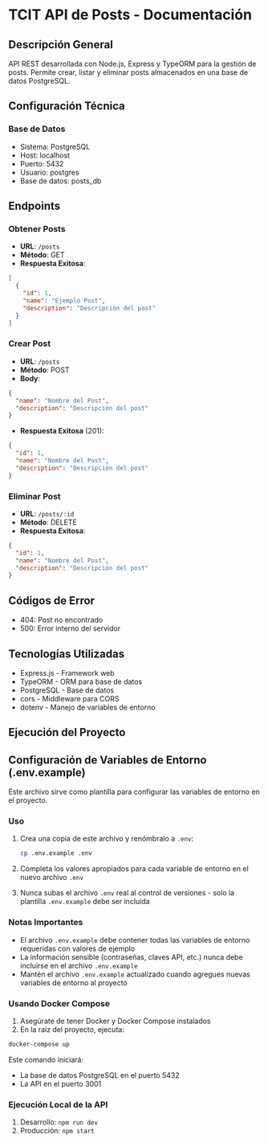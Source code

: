 # TCIT API de Posts - Documentación

## Descripción General
API REST desarrollada con Node.js, Express y TypeORM para la gestión de posts. Permite crear, listar y eliminar posts almacenados en una base de datos PostgreSQL.

## Configuración Técnica

### Base de Datos
- Sistema: PostgreSQL
- Host: localhost
- Puerto: 5432
- Usuario: postgres
- Base de datos: posts_db


## Endpoints

### Obtener Posts
- **URL**: `/posts`
- **Método**: GET
- **Respuesta Exitosa**:
```json
[
  {
    "id": 1,
    "name": "Ejemplo Post",
    "description": "Descripción del post"
  }
]
```

### Crear Post
- **URL**: `/posts`
- **Método**: POST
- **Body**:
```json
{
  "name": "Nombre del Post",
  "description": "Descripción del post"
}
```
- **Respuesta Exitosa** (201):
```json
{
  "id": 1,
  "name": "Nombre del Post",
  "description": "Descripción del post"
}
```

### Eliminar Post
- **URL**: `/posts/:id`
- **Método**: DELETE
- **Respuesta Exitosa**:
```json
{
  "id": 1,
  "name": "Nombre del Post",
  "description": "Descripción del post"
}
```

## Códigos de Error
- 404: Post no encontrado
- 500: Error interno del servidor

## Tecnologías Utilizadas
- Express.js - Framework web
- TypeORM - ORM para base de datos
- PostgreSQL - Base de datos
- cors - Middleware para CORS
- dotenv - Manejo de variables de entorno

## Ejecución del Proyecto

## Configuración de Variables de Entorno (.env.example)

Este archivo sirve como plantilla para configurar las variables de entorno en el proyecto.

### Uso

1. Crea una copia de este archivo y renómbralo a `.env`:
    ```bash
    cp .env.example .env
    ```

2. Completa los valores apropiados para cada variable de entorno en el nuevo archivo `.env`

3. Nunca subas el archivo `.env` real al control de versiones - solo la plantilla `.env.example` debe ser incluida

### Notas Importantes

- El archivo `.env.example` debe contener todas las variables de entorno requeridas con valores de ejemplo
- La información sensible (contraseñas, claves API, etc.) nunca debe incluirse en el archivo `.env.example`
- Mantén el archivo `.env.example` actualizado cuando agregues nuevas variables de entorno al proyecto


### Usando Docker Compose
1. Asegúrate de tener Docker y Docker Compose instalados
2. En la raíz del proyecto, ejecuta:
```bash
docker-compose up
```
Este comando iniciará:
- La base de datos PostgreSQL en el puerto 5432
- La API en el puerto 3001

### Ejecución Local de la API
1. Desarrollo: `npm run dev`
2. Producción: `npm start`
